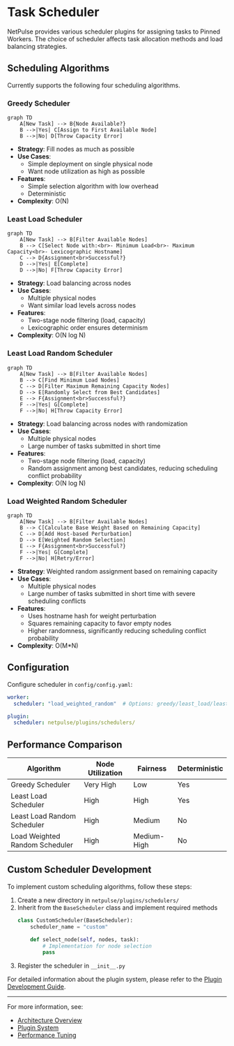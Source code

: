 # Task Scheduler

NetPulse provides various scheduler plugins for assigning tasks to Pinned Workers. The choice of scheduler affects task allocation methods and load balancing strategies.

## Scheduling Algorithms

Currently supports the following four scheduling algorithms.

### Greedy Scheduler
```mermaid
graph TD
    A[New Task] --> B{Node Available?}
    B -->|Yes| C[Assign to First Available Node]
    B -->|No| D[Throw Capacity Error]
```

- **Strategy**: Fill nodes as much as possible
- **Use Cases**:
    - Simple deployment on single physical node
    - Want node utilization as high as possible
- **Features**:
    - Simple selection algorithm with low overhead
    - Deterministic
- **Complexity**: O(N)

### Least Load Scheduler
```mermaid
graph TD
    A[New Task] --> B[Filter Available Nodes]
    B --> C[Select Node with:<br>- Minimum Load<br>- Maximum Capacity<br>- Lexicographic Hostname]
    C --> D{Assignment<br>Successful?}
    D -->|Yes| E[Complete]
    D -->|No| F[Throw Capacity Error]
```

- **Strategy**: Load balancing across nodes
- **Use Cases**:
    - Multiple physical nodes
    - Want similar load levels across nodes
- **Features**:
    - Two-stage node filtering (load, capacity)
    - Lexicographic order ensures determinism
- **Complexity**: O(N log N)

### Least Load Random Scheduler
```mermaid
graph TD
    A[New Task] --> B[Filter Available Nodes]
    B --> C[Find Minimum Load Nodes]
    C --> D[Filter Maximum Remaining Capacity Nodes]
    D --> E[Randomly Select from Best Candidates]
    E --> F{Assignment<br>Successful?}
    F -->|Yes| G[Complete]
    F -->|No| H[Throw Capacity Error]
```

- **Strategy**: Load balancing across nodes with randomization
- **Use Cases**:
    - Multiple physical nodes
    - Large number of tasks submitted in short time
- **Features**:
    - Two-stage node filtering (load, capacity)
    - Random assignment among best candidates, reducing scheduling conflict probability
- **Complexity**: O(N log N)

### Load Weighted Random Scheduler
```mermaid
graph TD
    A[New Task] --> B[Filter Available Nodes]
    B --> C[Calculate Base Weight Based on Remaining Capacity]
    C --> D[Add Host-based Perturbation]
    D --> E[Weighted Random Selection]
    E --> F{Assignment<br>Successful?}
    F -->|Yes| G[Complete]
    F -->|No| H[Retry/Error]
```

- **Strategy**: Weighted random assignment based on remaining capacity
- **Use Cases**:
    - Multiple physical nodes
    - Large number of tasks submitted in short time with severe scheduling conflicts
- **Features**:
    - Uses hostname hash for weight perturbation
    - Squares remaining capacity to favor empty nodes
    - Higher randomness, significantly reducing scheduling conflict probability
- **Complexity**: O(M*N)

## Configuration
Configure scheduler in `config/config.yaml`:
```yaml
worker:
  scheduler: "load_weighted_random"  # Options: greedy/least_load/least_load_random/load_weighted_random

plugin:
  scheduler: netpulse/plugins/schedulers/
```

## Performance Comparison
| Algorithm                    | Node Utilization | Fairness | Deterministic |
|------------------------------|------------------|----------|---------------|
| Greedy Scheduler             | Very High        | Low      | Yes           |
| Least Load Scheduler         | High             | High     | Yes           |
| Least Load Random Scheduler  | High             | Medium   | No            |
| Load Weighted Random Scheduler| High             | Medium-High | No         |

## Custom Scheduler Development

To implement custom scheduling algorithms, follow these steps:

1. Create a new directory in `netpulse/plugins/schedulers/`
2. Inherit from the `BaseScheduler` class and implement required methods
   ```python
   class CustomScheduler(BaseScheduler):
       scheduler_name = "custom"

       def select_node(self, nodes, task):
           # Implementation for node selection
           pass
   ```
3. Register the scheduler in `__init__.py`

For detailed information about the plugin system, please refer to the [Plugin Development Guide](./plugins.md).

---

For more information, see:
- [Architecture Overview](overview.md)
- [Plugin System](plugins.md)
- [Performance Tuning](../advanced/performance-tuning.md) 